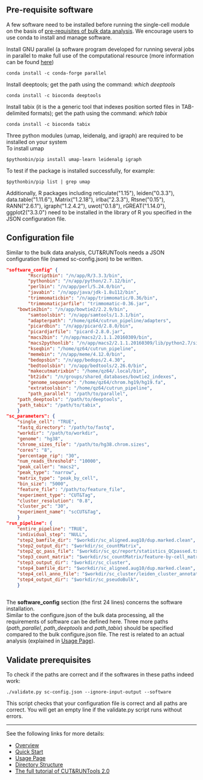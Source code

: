 ## Pre-requisite software 
A few software need to be installed before running the single-cell module on the basis of [pre-requisites of bulk data analysis](./bulk-INSTALL.md). We encourage users to use conda to install and manage software.

Install GNU parallel (a software program developed for running several jobs in parallel to make full use of the computational resource (more information can be found [here](https://www.gnu.org/software/parallel))  

```
conda install -c conda-forge parallel
```

Install deeptools; get the path using the command: *which deeptools*

```
conda install -c bioconda deeptools
```

Install tabix (it is the a generic tool that indexes position sorted files in TAB-delimited formats); get the path using the command: *which tabix*

```
conda install -c bioconda tabix
```
    
Three python modules (umap, leidenalg, and igraph) are required to be installed on your system  
To install umap 
    
```
$pythonbin/pip install umap-learn leidenalg igraph
```
    
To test if the package is installed successfully, for example:
    
```
$pythonbin/pip list | grep umap
```

    
Additionally, R packages including reticulate("1.15"), leiden("0.3.3"), data.table("1.11.6"), Matrix("1.2.18"), irlba("2.3.3"), Rtsne("0.15"), RANN("2.6.1"), igraph("1.2.4.2"), uwot("0.1.8"), rGREAT("1.14.0"), ggplot2("3.3.0") need to be installed in the library of R you specified in the JSON configuration file. 

## Configuration file

Similar to the bulk data analysis, CUT&RUNTools needs a JSON configuration file (named sc-config.json) to be written.

<!-- end list -->

``` json
"software_config" {
    	"Rscriptbin": "/n/app/R/3.3.3/bin",
    	"pythonbin": "/n/app/python/2.7.12/bin",
    	"perlbin": "/n/app/perl/5.24.0/bin",
    	"javabin": "/n/app/java/jdk-1.8u112/bin",
    	"trimmomaticbin": "/n/app/trimmomatic/0.36/bin",
    	"trimmomaticjarfile": "trimmomatic-0.36.jar",
   	"bowtie2bin": "/n/app/bowtie2/2.2.9/bin",
    	"samtoolsbin": "/n/app/samtools/1.3.1/bin",
    	"adapterpath": "/home/qz64/cutrun_pipeline/adapters", 
    	"picardbin": "/n/app/picard/2.8.0/bin",
    	"picardjarfile": "picard-2.8.0.jar",
    	"macs2bin": "/n/app/macs2/2.1.1.20160309/bin",
    	"macs2pythonlib": "/n/app/macs2/2.1.1.20160309/lib/python2.7/site-packages",
    	"kseqbin": "/home/qz64/cutrun_pipeline", 
    	"memebin": "/n/app/meme/4.12.0/bin", 
    	"bedopsbin": "/n/app/bedops/2.4.30", 
    	"bedtoolsbin": "/n/app/bedtools/2.26.0/bin",
    	"makecutmatrixbin": "/home/qz64/.local/bin",
    	"bt2idx": "/n/groups/shared_databases/bowtie2_indexes",
    	"genome_sequence": "/home/qz64/chrom.hg19/hg19.fa",
    	"extratoolsbin": "/home/qz64/cutrun_pipeline", 
    	"path_parallel": "/path/to/parallel", 
	"path_deeptools": "/path/to/deeptools",
	"path_tabix": "/path/to/tabix", 
    }
"sc_parameters": {
	"single_cell": "TRUE", 
	"fastq_directory": "/path/to/fastq", 
	"workdir": "/path/to/workdir", 
	"genome": "hg38", 
	"chrome_sizes_file": "/path/to/hg38.chrom.sizes",
	"cores": "8", 
	"percentage_rip": "30", 
	"num_reads_threshold": "10000", 
	"peak_caller": "macs2", 	
	"peak_type": "narrow", 
	"matrix_type": "peak_by_cell", 
	"bin_size": "5000", 
	"feature_file": "/path/to/feature_file", 
	"experiment_type": "CUT&Tag", 
	"cluster_resolution": "0.8", 
	"cluster_pc": "30", 
	"experiment_name": "scCUT&Tag", 
    }
"run_pipeline": {
	"entire_pipeline": "TRUE", 
	"individual_step": "NULL", 
	"step2_bamfile_dir": "$workdir/sc_aligned.aug10/dup.marked.clean", 
	"step2_output_dir": "$workdir/sc_countMatrix", 
	"step2_qc_pass_file": "$workdir/sc_qc/report/statistics_QCpassed.txt", 
	"step3_count_matrix": "$workdir/sc_countMatrix/feature-by-cell_matrix.txt", 
	"step3_output_dir": "$workdir/sc_cluster", 
	"step4_bamfile_dir": "$workdir/sc_aligned.aug10/dup.marked.clean", 
	"step4_cell_anno_file": "$workdir/sc_cluster/leiden_cluster_annotation.txt", 
	"step4_output_dir": "$workdir/sc_pseudoBulk", 
    }
      
```

The **software_config** section (the first 24 lines) concerns the software installation.  
Similar to the configure.json of the bulk data processing, all the requirements of software can be defined here. Three more paths (*path_parallel*, *path_deeptools* and *path_tabix*) should be specified compared to the bulk configure.json file. The rest is related to an actual analysis (explained in [Usage Page](./sc-USAGE.md)). 

## Validate prerequisites

To check if the paths are correct and if the softwares in these paths indeed work:

``` shell
./validate.py sc-config.json --ignore-input-output --software

```
This script checks that your configuration file is correct and all paths are correct. You will get an empty line if the validate.py script runs without errors.
***

See the following links for more details:

- [Overview](./sc-OVERVIEW.md)
- [Quick Start](./sc-QUICK.md)
- [Usage Page](./sc-USAGE.md)
- [Directory Structure](./sc-DIRECTORY.md)
- [The full tutorial of CUT&RUNTools 2.0](./2.0-TUTORIAL.md)

